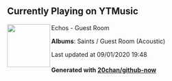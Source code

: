 ## Currently Playing on YTMusic

[<img align="left" width="100" src="https://lh3.googleusercontent.com/p4mVypXVhbaAx42ER69ZmjpZEiM3Aei9y7ao47kK-BVpMBjMePT8fp_-w1rOleQM5qOWx0NUU1I2AIQ">](https://music.youtube.com/channel/UCTo9NBjM57pYKvtajAFxgnA)

Echos - Guest Room

**Albums**: Saints / Guest Room (Acoustic)

Last updated at 09/01/2020 19:48

#### Generated with [20chan/github-now](https://github.com/20chan/github-now)


<!--
**20chan/20chan** is a ✨ _special_ ✨ repository because its `README.md` (this file) appears on your GitHub profile.

Here are some ideas to get you started:

- 🔭 I’m currently working on ...
- 🌱 I’m currently learning ...
- 👯 I’m looking to collaborate on ...
- 🤔 I’m looking for help with ...
- 💬 Ask me about ...
- 📫 How to reach me: ...
- 😄 Pronouns: ...
- ⚡ Fun fact: ...
-->
